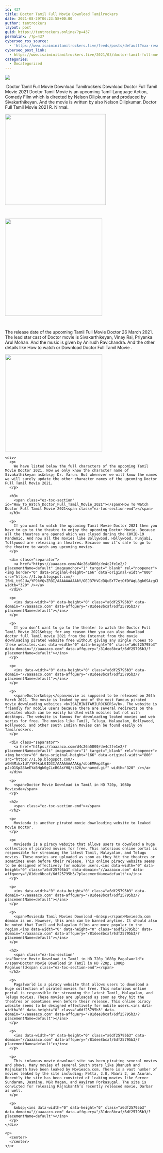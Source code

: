 ```yaml
---
id: 437
title: Doctor Tamil Full Movie Download Tamilrockers
date: 2021-08-29T06:23:58+00:00
author: tentrockers
layout: post
guid: https://tentrockers.online/?p=437
permalink: /?p=437
cyberseo_rss_source:
  - 'https://www.isaiminitamilrockers.live/feeds/posts/default?max-results=150&start-index=1'
cyberseo_post_link:
  - https://www.isaiminitamilrockers.live/2021/03/doctor-tamil-full-movie-download.html
categories:
  - Uncategorized
---
```

<div class="media_block">
  <img src="https://1.bp.blogspot.com/-ounzUkqhtZU/YF9kB7x4RNI/AAAAAAAAAkI/8hxSA_5Uv1s1CeKqCvYY52_2ICUy77fUwCLcBGAsYHQ/s72-w332-h300-c/56132306_300x300.jpg" class="media_thumbnail" />
</div>

<meta content="&nbsp; Doctor Tamil Full Movie Download Tamilrockers&nbsp; Download Doctor Full Tamil Movie 2021 Doctor Tamil Movie is an upcoming Tamil Language Acti..." name="twitter:description" />

  


<center>
</center>

  
<ins data-width="0" data-height="0" class="a6df25795b3" data-domain="//aaaaaco.com" data-affquery="/81dee8bcaf/6df25795b3/?placementName=default"></ins>

&nbsp;<span>Doctor Tamil Full Movie Download Tamilrockers&nbsp;</span><span>Download Doctor Full Tamil Movie 2021 Doctor Tamil Movie is an upcoming Tamil Language Action, Comedy Film which is directed by Nelson Dilipkumar and produced by Sivakarthikeyan. And the movie is written by also Nelson Dilipkumar. Doctor Full Tamil Movie 2021 R. Nirmal.</span><ins data-width="0" data-height="0" class="a6df25795b3" data-domain="//aaaaaco.com" data-affquery="/81dee8bcaf/6df25795b3/?placementName=default"></ins>

<ins data-width="0" data-height="0" class="a6df25795b3" data-domain="//aaaaaco.com" data-affquery="/81dee8bcaf/6df25795b3/?placementName=default"></ins>

<div class="separator">
  <a href="https://1.bp.blogspot.com/-ounzUkqhtZU/YF9kB7x4RNI/AAAAAAAAAkI/8hxSA_5Uv1s1CeKqCvYY52_2ICUy77fUwCLcBGAsYHQ/s300/56132306_300x300.jpg" imageanchor="1"><img loading="lazy" border="0" data-original-height="300" data-original-width="300" height="300" src="https://1.bp.blogspot.com/-ounzUkqhtZU/YF9kB7x4RNI/AAAAAAAAAkI/8hxSA_5Uv1s1CeKqCvYY52_2ICUy77fUwCLcBGAsYHQ/w332-h300/56132306_300x300.jpg" width="332" /></a>
</div>

<span><br /></span>

<div class="separator">
  <a href="https://aaaaaco.com/d4c26a5800/de4c2fe1e2/?placementName=default" imageanchor="1" target="_blank" rel="noopener"><img border="0" data-original-height="166" data-original-width="800" src="https://1.bp.blogspot.com/-SM-sWWFn1f8/YF9kKjb_H-I/AAAAAAAAAkM/N6PdHv4sjcADmECa3a_A0EiMKKiRqmg4gCLcBGAsYHQ/s320/unnamed.gif" width="320" /></a>
</div>

<span><br /></span><ins data-width="0" data-height="0" class="a6df25795b3" data-domain="//aaaaaco.com" data-affquery="/81dee8bcaf/6df25795b3/?placementName=default"></ins>

<div>
  <ins data-width="0" data-height="0" class="a6df25795b3" data-domain="//aaaaaco.com" data-affquery="/81dee8bcaf/6df25795b3/?placementName=default"></ins></p> 
  
  <p>
    The release date of the upcoming Tamil Full Movie Doctor 26 March 2021. The lead star cast of Doctor movie is Sivakarthikeyan, Vinay Rai, Priyanka Arul Mohan. And the music is given by Anirudh Ravichandra. And the other details like How to watch or Download Doctor Full Tamil Movie .<ins data-width="0" data-height="0" class="a6df25795b3" data-domain="//aaaaaco.com" data-affquery="/81dee8bcaf/6df25795b3/?placementName=default"></ins>
  </p>
  
  <p>
    <ins data-width="0" data-height="0" class="a6df25795b3" data-domain="//aaaaaco.com" data-affquery="/81dee8bcaf/6df25795b3/?placementName=default"></ins>
  </p>
  
  <div class="separator">
    <a href="https://aaaaaco.com/d4c26a5800/de4c2fe1e2/?placementName=default" imageanchor="1" target="_blank" rel="noopener"><img border="0" data-original-height="166" data-original-width="800" src="https://1.bp.blogspot.com/-iWvW4Rssk5E/YF9kP_fw0qI/AAAAAAAAAkQ/m3Kx4OshN6EWXB9ua99lBPlVAlxiSmqsgCLcBGAsYHQ/s320/unnamed.gif" width="320" /></a>
  </div>
  
  <p>
    <ins data-width="0" data-height="0" class="a6df25795b3" data-domain="//aaaaaco.com" data-affquery="/81dee8bcaf/6df25795b3/?placementName=default"></ins></div> 
    
    <div>
      <p>
        We have listed below the full characters of the upcoming Tamil Movie Doctor 2021. Now we only know the character name of Sivakathikeyan as&nbsp; Dr. Varun. But whenever we will know the names we will surely update the other character names of the upcoming Doctor Full Tamil Movie 2021.
      </p>
      
      <h3>
        <span class="ez-toc-section" id="How_To_Watch_Doctor_Full_Tamil_Movie_2021"></span>How To Watch Doctor Full Tamil Movie 2021<span class="ez-toc-section-end"></span>
      </h3>
      
      <p>
        If you want to watch the upcoming Tamil Movie Doctor 2021 then you have to go to the theatre to enjoy the upcoming Doctor Movie. Because all the theatres are opened which was closed during the COVID-19 Pandemic. And now all the movies like Bollywood, Hollywood, Punjabi, Tollywood are releasing in theatres. Because now it’s safe to go to the theatre to watch any upcoming movies.
      </p>
      
      <div class="separator">
        <a href="https://aaaaaco.com/d4c26a5800/de4c2fe1e2/?placementName=default" imageanchor="1" target="_blank" rel="noopener"><img border="0" data-original-height="166" data-original-width="800" src="https://1.bp.blogspot.com/-I5NL_ttSJUw/YF9kVQvZRBI/AAAAAAAAAkY/OEJ37HVCdDQuBYF7etOfDfAqL8gk6SAzgCLcBGAsYHQ/s320/unnamed.gif" width="320" /></a>
      </div>
      
      <p>
        <ins data-width="0" data-height="0" class="a6df25795b3" data-domain="//aaaaaco.com" data-affquery="/81dee8bcaf/6df25795b3/?placementName=default"></ins>
      </p>
      
      <p>
        If you don’t want to go to the theater to watch the Doctor Full Tamil Movie 2021&nbsp; for any reason then you can also download doctor full Tamil movie 2021 from the Internet from the movie downloading pirated website free without giving any single rupees to these websites.<ins data-width="0" data-height="0" class="a6df25795b3" data-domain="//aaaaaco.com" data-affquery="/81dee8bcaf/6df25795b3/?placementName=default"></ins>
      </p>
      
      <p>
        <ins data-width="0" data-height="0" class="a6df25795b3" data-domain="//aaaaaco.com" data-affquery="/81dee8bcaf/6df25795b3/?placementName=default"></ins>
      </p>
      
      <p>
        <span>Doctor&nbsp;</span>movie is supposed to be released on 26th March 2021. The movie is leaked by one of the most famous pirated movie downloading websites <b>ISAIMINITAMILROCKERS</b>. The website is friendly for mobile users because there are several redirects on the websites which can be easily handled with mobiles but not with desktops. The website is famous for downloading leaked movies and web series for free. The movies like Tamil, Telugu, Malayalam, Bollywood, Hollywood, and other south Indian Movies can be found easily on Tamilrockers.
      </p>
      
      <div class="separator">
        <a href="https://aaaaaco.com/d4c26a5800/de4c2fe1e2/?placementName=default" imageanchor="1" target="_blank" rel="noopener"><img border="0" data-original-height="166" data-original-width="800" src="https://1.bp.blogspot.com/-aGN4Mikx1dY/YF9kaLGID3I/AAAAAAAAAkg/sbbEMRmp3tgm-pJcO1Sp28AeEYaBHgk0gCLcBGAsYHQ/s320/unnamed.gif" width="320" /></a>
      </div>
      
      <p>
        <span>Doctor Movie Download in Tamil in HD 720p, 1080p Moviesda</span>
      </p>
      
      <h2>
        <span class="ez-toc-section-end"></span>
      </h2>
      
      <p>
        Moviesda is another pirated movie downloading website to leaked Movie Doctor.
      </p>
      
      <p>
        Moviesda is a piracy website that allows users to download a huge collection of pirated movies for free. This notorious online portal is responsible for streaming the latest Tamil, Malayalam, and Telugu movies. These movies are uploaded as soon as they hit the theatres or sometimes even before their release. This online piracy website seems to be designed effectively for mobile users.<ins data-width="0" data-height="0" class="a6df25795b3" data-domain="//aaaaaco.com" data-affquery="/81dee8bcaf/6df25795b3/?placementName=default"></ins>
      </p>
      
      <p>
        <ins data-width="0" data-height="0" class="a6df25795b3" data-domain="//aaaaaco.com" data-affquery="/81dee8bcaf/6df25795b3/?placementName=default"></ins>
      </p>
      
      <p>
        <span>Moviesda Tamil Movies Download –&nbsp;</span>Moviesda.com domain is on. However, this area can be banned anytime. It should also be noted that Tamil and Malayalam films are more popular in the region.<ins data-width="0" data-height="0" class="a6df25795b3" data-domain="//aaaaaco.com" data-affquery="/81dee8bcaf/6df25795b3/?placementName=default"></ins>
      </p>
      
      <h2>
        <span class="ez-toc-section" id="Doctor_Movie_Download_in_Tamil_in_HD_720p_1080p_Pagalworld"></span>Doctor Movie Download in Tamil in HD 720p, 1080p Pagalworld<span class="ez-toc-section-end"></span>
      </h2>
      
      <p>
        Pagalworld is a piracy website that allows users to download a huge collection of pirated movies for free. This notorious online portal is responsible for streaming the latest Tamil, Malayalam, and Telugu movies. These movies are uploaded as soon as they hit the theatres or sometimes even before their release. This online piracy website seems to be designed effectively for mobile users.<ins data-width="0" data-height="0" class="a6df25795b3" data-domain="//aaaaaco.com" data-affquery="/81dee8bcaf/6df25795b3/?placementName=default"></ins>
      </p>
      
      <p>
        <ins data-width="0" data-height="0" class="a6df25795b3" data-domain="//aaaaaco.com" data-affquery="/81dee8bcaf/6df25795b3/?placementName=default"></ins>
      </p>
      
      <p>
        This infamous movie download site has been pirating several movies and shows. Many movies of several South stars like Dhanush and Rajnikanth have been leaked by Moviesda.com. There is a vast number of movies leaked by the site including; Petta, 2.0, Maari 2, an Asuran. Recently the site has been convicted of leaking movies like Server Sundaram, Jasmine, MGR Magan, and Aayiram Porkasugal. The site is convicted for releasing Rajnikanth’s recently released movie, Darbar as well.
      </p>
      
      <p>
        &nbsp;<ins data-width="0" data-height="0" class="a6df25795b3" data-domain="//aaaaaco.com" data-affquery="/81dee8bcaf/6df25795b3/?placementName=default"></ins>
      </p>
    </div>
    
    <p>
      <center>
      </center>
    </p>